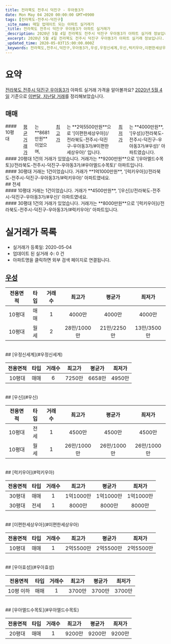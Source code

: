 ```yaml
---
title: 전라북도 전주시 덕진구 - 우아동3가
date: Mon May 04 2020 00:00:00 GMT+0900
tags: [전라북도-전주시-덕진구]
_site_name: 매일 업데이트 되는 아파트 실거래가
_title: 전라북도 전주시 덕진구 우아동3가 아파트 실거래가
_description: 2020년 5월 4일 전라북도 전주시 덕진구 우아동3가 아파트 실거래 정보입니다. 7건 아파트 정보가 있습니다.
_excerpt: 2020년 5월 4일 전라북도 전주시 덕진구 우아동3가 아파트 실거래 정보입니다. 7건 아파트 정보가 있습니다.
_updated_time: 2020-05-03T15:00:00.000Z
_keywords: 전라북도,전주시,덕진구,우아동3가,우성,우정신세계,우신,럭키우아,이편한세상우아,우아효성,우아엘드수목토
---
```





# 요약
<ins>전라북도 전주시 덕진구 우아동3가</ins> 아파트 실거래 가격을 알아볼까요? <ins>2020년 5월 4일</ins> 기준으로 <ins>이번달, 지난달 거래</ins>를 정리해보았습니다.

## 매매
<div class="container">
<div class="six columns" markdown="1">
#### 10평대
<ins>평균 거래가</ins>는 **8681만원**이었으며, <ins>최고가</ins>는 **2억5500만원**으로 '[이편한세상우아](/전라북도-전주시-덕진구-우아동3가/#이편한세상우아)' 입니다. <ins>최저가</ins>는 **4000만원**, '[우성](/전라북도-전주시-덕진구-우아동3가/#우성)' 아파트였습니다.
</div>
<div class="six columns" markdown="1">
#### 20평대
1건의 거래가 있었습니다. 거래가는 **9200만원**으로 '[우아엘드수목토](/전라북도-전주시-덕진구-우아동3가/#우아엘드수목토)' 아파트입니다.
</div>
</div>
<div class="container">
<div class="twelve columns" markdown="1">
#### 30평대
거래는 1건이었습니다. 거래가 **1억1000만원**, '[럭키우아](/전라북도-전주시-덕진구-우아동3가/#럭키우아)' 아파트였네요.
</div>
</div>
## 전세
<div class="container">
<div class="six columns" markdown="1">
#### 10평대
거래는 1건이었습니다. 거래가 **4500만원**, '[우신](/전라북도-전주시-덕진구-우아동3가/#우신)' 아파트였네요.
</div>
<div class="six columns" markdown="1">
#### 30평대
1건의 거래가 있었습니다. 거래가는 **8000만원**으로 '[럭키우아](/전라북도-전주시-덕진구-우아동3가/#럭키우아)' 아파트입니다.
</div>
</div>



# 실거래가 목록
- 실거래가 등록일: 2020-05-04
- 업데이트 된 실거래 수: 0 건
- 아파트명을 클릭하면 외부 검색 페이지로 연결됩니다.

## [우성](#우성)

|전용면적|타입|거래수|최고가|평균가|최저가|
|:---:|:---:|:---:|:---:|:---:|:---:|
|10평대|<span class="deal-type-1">매매</span>|1|4000만|4000만|4000만|
|10평대|<span class="deal-type-3">월세</span>|2|28만/1000만|21만/2250만|13만/3500만|

<br/>
## [우정신세계](#우정신세계)

|전용면적|타입|거래수|최고가|평균가|최저가|
|:---:|:---:|:---:|:---:|:---:|:---:|
|10평대|<span class="deal-type-1">매매</span>|6|7250만|6658만|4950만|

<br/>
## [우신](#우신)

|전용면적|타입|거래수|최고가|평균가|최저가|
|:---:|:---:|:---:|:---:|:---:|:---:|
|10평대|<span class="deal-type-2">전세</span>|1|4500만|4500만|4500만|
|10평대|<span class="deal-type-3">월세</span>|1|26만/1000만|26만/1000만|26만/1000만|

<br/>
## [럭키우아](#럭키우아)

|전용면적|타입|거래수|최고가|평균가|최저가|
|:---:|:---:|:---:|:---:|:---:|:---:|
|30평대|<span class="deal-type-1">매매</span>|1|1억1000만|1억1000만|1억1000만|
|30평대|<span class="deal-type-2">전세</span>|1|8000만|8000만|8000만|

<br/>
## [이편한세상우아](#이편한세상우아)

|전용면적|타입|거래수|최고가|평균가|최저가|
|:---:|:---:|:---:|:---:|:---:|:---:|
|10평대|<span class="deal-type-1">매매</span>|1|2억5500만|2억5500만|2억5500만|

<br/>
## [우아효성](#우아효성)

|전용면적|타입|거래수|최고가|평균가|최저가|
|:---:|:---:|:---:|:---:|:---:|:---:|
|10평 이하|<span class="deal-type-1">매매</span>|1|3700만|3700만|3700만|

<br/>
## [우아엘드수목토](#우아엘드수목토)

|전용면적|타입|거래수|최고가|평균가|최저가|
|:---:|:---:|:---:|:---:|:---:|:---:|
|20평대|<span class="deal-type-1">매매</span>|1|9200만|9200만|9200만|

<br/>



